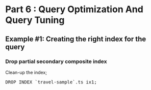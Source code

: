 # Part 6 : Query Optimization And Query Tuning

## Example #1: Creating the right index for the query

### Drop partial secondary composite index

Clean-up the index;

<pre id="example">
DROP INDEX `travel-sample`.ts_ix1;
</pre>
